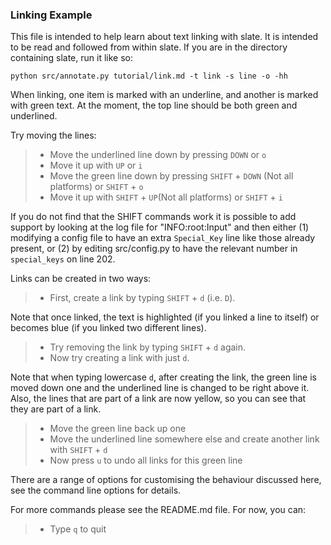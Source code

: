 ### Linking Example

This file is intended to help learn about text linking with slate. It is
intended to be read and followed from within slate. If you are in the directory
containing slate, run it like so:

```shell
python src/annotate.py tutorial/link.md -t link -s line -o -hh
```

When linking, one item is marked with an underline, and another is marked with
green text. At the moment, the top line should be both green and underlined.

Try moving the lines:

  >- Move the underlined line down by pressing `DOWN` or `o`
  >- Move it up with `UP` or `i`
  >- Move the green line down by pressing `SHIFT` + `DOWN` (Not all platforms) or `SHIFT` + `o`
  >- Move it up with `SHIFT` + `UP`(Not all platforms) or `SHIFT` + `i`

If you do not find that the SHIFT commands work it is possible to add support
by looking at the log file for "INFO:root:Input" and then either (1) modifying
a config file to have an extra `Special_Key` line like those already present,
or (2) by editing src/config.py to have the relevant number in `special_keys`
on line 202.

Links can be created in two ways:

  >- First, create a link by typing `SHIFT` + `d` (i.e. `D`).

Note that once linked, the text is highlighted (if you linked a line to itself)
or becomes blue (if you linked two different lines).

  >- Try removing the link by typing `SHIFT` + `d` again.
  >- Now try creating a link with just `d`.

Note that when typing lowercase `d`, after creating the link, the green line is
moved down one and the underlined line is changed to be right above it. Also,
the lines that are part of a link are now yellow, so you can see that they are
part of a link.

  >- Move the green line back up one
  >- Move the underlined line somewhere else and create another link with `SHIFT` + `d`
  >- Now press `u` to undo all links for this green line

There are a range of options for customising the behaviour discussed here, see
the command line options for details.

For more commands please see the README.md file. For now, you can:

 >- Type `q` to quit

